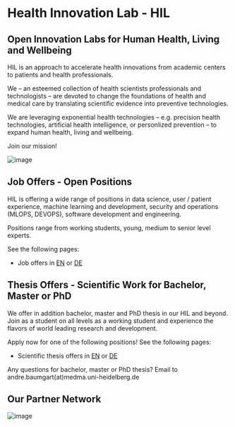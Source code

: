 # Health Innovation Lab - HIL

## Open Innovation Labs for Human Health, Living and Wellbeing

HIL is an approach to accelerate health innovations from academic centers to patients and health professionals. 

We – an esteemed collection of health scientists professionals and technologists – are devoted to change the foundations of health and medical care by translating scientific evidence into preventive technologies. 

We are leveraging exponential health technologies – e.g. precision health technologies, artificial health intelligence, or personlized prevention – to expand human health, living and wellbeing.

Join our mission!  

![image](https://user-images.githubusercontent.com/70061343/198570139-1ac621af-0641-4f83-b661-d59ef130c14d.png)

## Job Offers - Open Positions 

HIL is offering a wide range of positions in data science, user / patient experience, machine learning and development, security and operations (MLOPS, DEVOPS), software development and engineering. 

Positions range from working students, young, medium to senior level experts. 

See the following pages:
- Job offers in [EN](job-offers/Job-Profiles-Innovation-Lab-en-final.pdf) or [DE](job-offers/Job-Profiles-Innovation-Lab-de-final.pdf)


## Thesis Offers - Scientific Work for Bachelor, Master or PhD

We offer in addition bachelor, master and PhD thesis in our HIL and beyond. Join as a student on all levels as a working student and experience the flavors of world leading research and development.

Apply now for one of the following positions! See the following pages:
- Scientific thesis offers in [EN](thesis-offers/hil-thesis-offers-en.md) or [DE](thesis-offers/hil-thesis-offers-de.md)

Any questions for bachelor, master or PhD thesis? 
Email to andre.baumgart(at)medma.uni-heidelberg.de


## Our Partner Network

![image](https://user-images.githubusercontent.com/70061343/198593205-23c95979-5a1c-4092-a4af-95f2ef6f7fd8.png)
